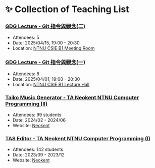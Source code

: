 # ✨ Collection of Teaching List

### [GDG Lecture - Git 指令與觀念(二)](./NTNU-GDG/git-tutorial-2)
- Attendees: 5
- Date: 2025/04/15, 19:00 - 20:30
- Location: [NTNU CSIE B1 Meeting Room](https://maps.app.goo.gl/WMuARzzb13DFezyMA)

### [GDG Lecture - Git 指令與觀念(一)](./NTNU-GDG/git-tutorial-1)
- Attendees: 8
- Date: 2025/04/01, 19:00 - 20:30
- Location: [NTNU CSIE B1 Lecture Hall](https://maps.app.goo.gl/WMuARzzb13DFezyMA)

### [Taiko Music Generator - TA Neokent NTNU Computer Programming (II)](./TA-NTNU-neokent-CP/CP2024-II-HW0105)
- Attendees: 99 students
- Date: 2024/02 - 2024/06
- Website: [Neokent](https://sites.google.com/gapps.ntnu.edu.tw/neokent/teaching/past-courses/2024spring-computer-programming-ii?authuser=0)

### [TAS Editor - TA Neokent NTNU Computer Programming (I)](./TA-NTNU-neokent-CP/CP2023-I-HW0505)
- Attendees: 142 students
- Date: 2023/09 - 2023/12
- Website: [Neokent](https://sites.google.com/gapps.ntnu.edu.tw/neokent/teaching/past-courses/2023fall-computer-programming-i?authuser=0)
